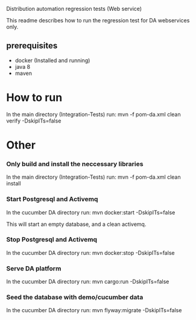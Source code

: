 Distribution automation regression tests (Web service)

This readme describes how to run the regression test for DA webservices only.

## prerequisites
- docker (Installed and running)
- java 8
- maven

# How to run
In the main directory (Integration-Tests) run:
mvn -f pom-da.xml clean verify -DskipITs=false

# Other

### Only build and install the neccessary libraries
In the main directory (Integration-Tests) run:
mvn -f pom-da.xml clean install

### Start Postgresql and Activemq
In the cucumber DA directory run:
mvn docker:start -DskipITs=false

This will start an empty database, and a clean activemq.

### Stop Postgresql and Activemq
In the cucumber DA directory run:
mvn docker:stop -DskipITs=false

### Serve DA platform
In the cucumber DA directory run:
mvn cargo:run -DskipITs=false

### Seed the database with demo/cucumber data
In the cucumber DA directory run:
mvn flyway:migrate -DskipITs=false